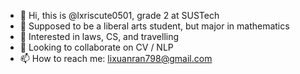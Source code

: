 - 👋 Hi, this is @lxriscute0501, grade 2 at SUSTech
- 🌱 Supposed to be a liberal arts student, but major in mathematics 
- 👀 Interested in laws, CS, and travelling
- 💞️ Looking to collaborate on CV / NLP
- 📫 How to reach me: lixuanran798@gmail.com

<!---
lxriscute0501/lxriscute0501 is a ✨ special ✨ repository because its `README.md` (this file) appears on your GitHub profile.
You can click the Preview link to take a look at your changes.
--->
